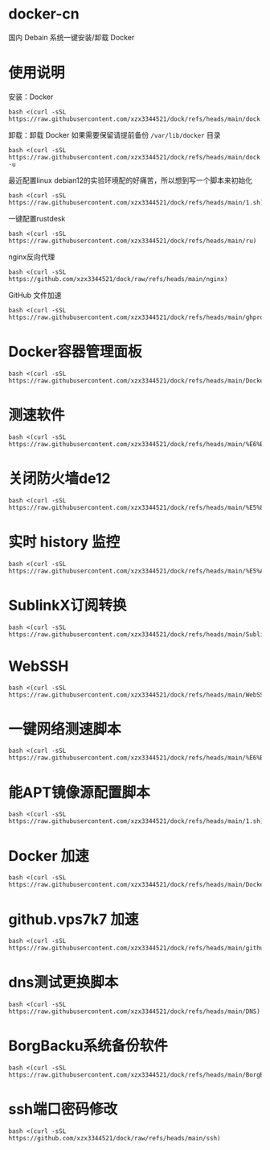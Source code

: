 # docker-cn
国内 Debain 系统一键安装/卸载 Docker

# 使用说明
安装：Docker
```
bash <(curl -sSL https://raw.githubusercontent.com/xzx3344521/dock/refs/heads/main/dock.sh)
```
卸载：卸载 Docker
如果需要保留请提前备份 `/var/lib/docker` 目录
```
bash <(curl -sSL https://raw.githubusercontent.com/xzx3344521/dock/refs/heads/main/dock.sh) -u
```
最近配置linux debian12的实验环境配的好痛苦，所以想到写一个脚本来初始化
```
bash <(curl -sSL https://raw.githubusercontent.com/xzx3344521/dock/refs/heads/main/1.sh)
```
一键配置rustdesk
```
bash <(curl -sSL https://raw.githubusercontent.com/xzx3344521/dock/refs/heads/main/ru)
```
nginx反向代理
```
bash <(curl -sSL https://github.com/xzx3344521/dock/raw/refs/heads/main/nginx)
```
GitHub 文件加速
```
bash <(curl -sSL https://raw.githubusercontent.com/xzx3344521/dock/refs/heads/main/ghproxy)
```
# Docker容器管理面板
```
bash <(curl -sSL https://raw.githubusercontent.com/xzx3344521/dock/refs/heads/main/Docker%E5%AE%B9%E5%99%A8%E7%AE%A1%E7%90%86%E9%9D%A2%E6%9D%BF)
```
# 测速软件
```
bash <(curl -sSL https://raw.githubusercontent.com/xzx3344521/dock/refs/heads/main/%E6%B5%8B%E9%80%9F%E8%BD%AF%E4%BB%B6)
```
# 关闭防火墙de12
```
bash <(curl -sSL https://raw.githubusercontent.com/xzx3344521/dock/refs/heads/main/%E5%85%B3%E9%97%AD%E9%98%B2%E7%81%AB%E5%A2%99de12)
```
# 实时 history 监控
```
bash <(curl -sSL https://raw.githubusercontent.com/xzx3344521/dock/refs/heads/main/%E5%AE%9E%E6%97%B6%20history%20%E7%9B%91%E6%8E%A7)
```
# SublinkX订阅转换
```
bash <(curl -sSL https://raw.githubusercontent.com/xzx3344521/dock/refs/heads/main/SublinkX)
```
# WebSSH
```
bash <(curl -sSL https://raw.githubusercontent.com/xzx3344521/dock/refs/heads/main/WebSSH)
```

# 一键网络测速脚本
```
bash <(curl -sSL https://raw.githubusercontent.com/xzx3344521/dock/refs/heads/main/%E6%B5%8B%E9%80%9F%E4%B8%AD%E6%96%87)
```
# 能APT镜像源配置脚本
```
bash <(curl -sSL https://raw.githubusercontent.com/xzx3344521/dock/refs/heads/main/1.sh)
```
# Docker 加速
```
bash <(curl -sSL https://raw.githubusercontent.com/xzx3344521/dock/refs/heads/main/Docker%20%E5%8A%A0%E9%80%9F)
```
# github.vps7k7 加速
```
bash <(curl -sSL https://raw.githubusercontent.com/xzx3344521/dock/refs/heads/main/github%E5%AE%89%E8%A3%85)
```
# dns测试更换脚本
```
bash <(curl -sSL https://raw.githubusercontent.com/xzx3344521/dock/refs/heads/main/DNS)
```
# BorgBacku系统备份软件
```
bash <(curl -sSL https://raw.githubusercontent.com/xzx3344521/dock/refs/heads/main/BorgBacku%E7%B3%BB%E7%BB%9F%E5%A4%87%E4%BB%BD%E8%BD%AF%E4%BB%B6)
```
# ssh端口密码修改
```
bash <(curl -sSL https://github.com/xzx3344521/dock/raw/refs/heads/main/ssh)
```
